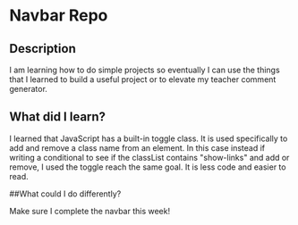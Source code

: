 # Navbar Repo

## Description

I am learning how to do simple projects so eventually I can use the things that I learned to build a useful project or to elevate my teacher comment generator. 

## What did I learn?
I learned that JavaScript has a built-in toggle class. It is used specifically to add and remove a class name from an element. In this case instead if writing a conditional to see if the classList contains "show-links" and add or remove, I used the toggle reach the same goal. It is less code and easier to read. 

##What could I do differently?

Make sure I complete the navbar this week!
